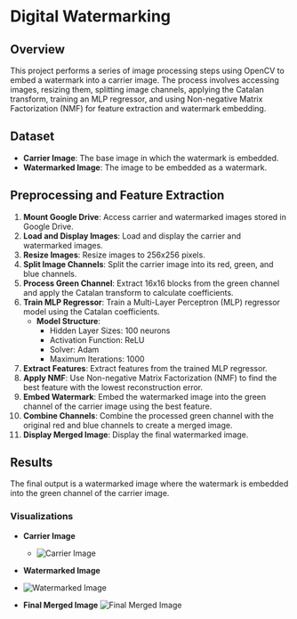 # Digital Watermarking

## Overview
This project performs a series of image processing steps using OpenCV to embed a watermark into a carrier image. The process involves accessing images, resizing them, splitting image channels, applying the Catalan transform, training an MLP regressor, and using Non-negative Matrix Factorization (NMF) for feature extraction and watermark embedding.

## Dataset
- **Carrier Image**: The base image in which the watermark is embedded.
- **Watermarked Image**: The image to be embedded as a watermark.

## Preprocessing and Feature Extraction
1. **Mount Google Drive**: Access carrier and watermarked images stored in Google Drive.
2. **Load and Display Images**: Load and display the carrier and watermarked images.
3. **Resize Images**: Resize images to 256x256 pixels.
4. **Split Image Channels**: Split the carrier image into its red, green, and blue channels.
5. **Process Green Channel**: Extract 16x16 blocks from the green channel and apply the Catalan transform to calculate coefficients.
6. **Train MLP Regressor**: Train a Multi-Layer Perceptron (MLP) regressor model using the Catalan coefficients.
   - **Model Structure**:
     - Hidden Layer Sizes: 100 neurons
     - Activation Function: ReLU
     - Solver: Adam
     - Maximum Iterations: 1000
7. **Extract Features**: Extract features from the trained MLP regressor.
8. **Apply NMF**: Use Non-negative Matrix Factorization (NMF) to find the best feature with the lowest reconstruction error.
9. **Embed Watermark**: Embed the watermarked image into the green channel of the carrier image using the best feature.
10. **Combine Channels**: Combine the processed green channel with the original red and blue channels to create a merged image.
11. **Display Merged Image**: Display the final watermarked image.

## Results
The final output is a watermarked image where the watermark is embedded into the green channel of the carrier image.

### Visualizations
- **Carrier Image**
  - ![Carrier Image](https://i.ibb.co/M6ywhNW/vi.png)

- **Watermarked Image**
 - ![Watermarked Image](https://i.ibb.co/jwn3PhN/vj.png)

- **Final Merged Image**
  ![Final Merged Image](https://i.ibb.co/23YxHpp/vk.png)
